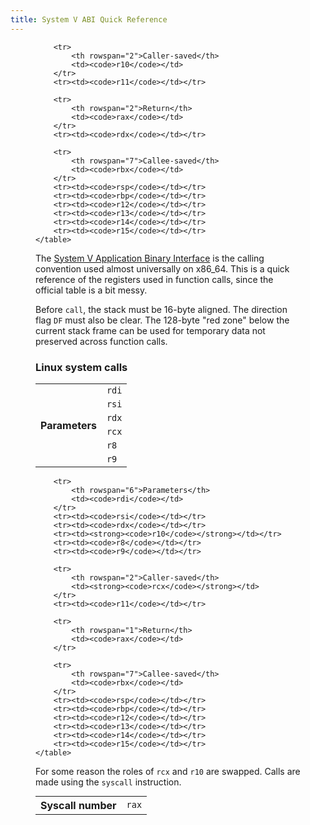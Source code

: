 ```yaml
---
title: System V ABI Quick Reference
---
```


<figure style="margin-top: 0;">
    <table class="memory" style="width: 26ch; margin-top: 0;">
        <tr>
            <th rowspan="6">Parameters</th>
            <td><code>rdi</code></td>
        </tr>
        <tr><td><code>rsi</code></td></tr>
        <tr><td><code>rdx</code></td></tr>
        <tr><td><code>rcx</code></td></tr>
        <tr><td><code>r8</code></td></tr>
        <tr><td><code>r9</code></td></tr>

        <tr>
            <th rowspan="2">Caller-saved</th>
            <td><code>r10</code></td>
        </tr>
        <tr><td><code>r11</code></td></tr>

        <tr>
            <th rowspan="2">Return</th>
            <td><code>rax</code></td>
        </tr>
        <tr><td><code>rdx</code></td></tr>

        <tr>
            <th rowspan="7">Callee-saved</th>
            <td><code>rbx</code></td>
        </tr>
        <tr><td><code>rsp</code></td></tr>
        <tr><td><code>rbp</code></td></tr>
        <tr><td><code>r12</code></td></tr>
        <tr><td><code>r13</code></td></tr>
        <tr><td><code>r14</code></td></tr>
        <tr><td><code>r15</code></td></tr>
    </table>
</figure>

The [System V Application Binary Interface][abi]
is the calling convention
used almost universally
on x86_64.
This is a quick reference
of the registers used
in function calls,
since the official table
is a bit messy.

Before `call`,
the stack must be 16-byte aligned.
The direction flag `DF`
must also be clear.
The 128-byte "red zone"
below the current stack frame
can be used for temporary data
not preserved across function calls.

[abi]: https://software.intel.com/sites/default/files/article/402129/mpx-linux64-abi.pdf

<div style="clear: both;"></div>

### Linux system calls

<figure>
    <table class="memory" style="width: 26ch; margin-top: 0;">
        <tr>
            <th>Syscall number</th>
            <td><code>rax</code></td>
        </tr>

        <tr>
            <th rowspan="6">Parameters</th>
            <td><code>rdi</code></td>
        </tr>
        <tr><td><code>rsi</code></td></tr>
        <tr><td><code>rdx</code></td></tr>
        <tr><td><strong><code>r10</code></strong></td></tr>
        <tr><td><code>r8</code></td></tr>
        <tr><td><code>r9</code></td></tr>

        <tr>
            <th rowspan="2">Caller-saved</th>
            <td><strong><code>rcx</code></strong></td>
        </tr>
        <tr><td><code>r11</code></td></tr>

        <tr>
            <th rowspan="1">Return</th>
            <td><code>rax</code></td>
        </tr>

        <tr>
            <th rowspan="7">Callee-saved</th>
            <td><code>rbx</code></td>
        </tr>
        <tr><td><code>rsp</code></td></tr>
        <tr><td><code>rbp</code></td></tr>
        <tr><td><code>r12</code></td></tr>
        <tr><td><code>r13</code></td></tr>
        <tr><td><code>r14</code></td></tr>
        <tr><td><code>r15</code></td></tr>
    </table>
</figure>

For some reason
the roles of
`rcx` and `r10`
are swapped.
Calls are made
using the `syscall` instruction.

<div style="clear: both;"></div>
